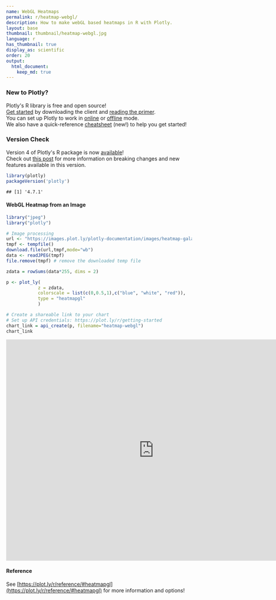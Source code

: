 ```yaml
---
name: WebGL Heatmaps
permalink: r/heatmap-webgl/
description: How to make webGL based heatmaps in R with Plotly.
layout: base
thumbnail: thumbnail/heatmap-webgl.jpg
language: r
has_thumbnail: true
display_as: scientific
order: 20
output:
  html_document:
    keep_md: true
---
```




### New to Plotly?

Plotly's R library is free and open source!<br>
[Get started](https://plot.ly/r/getting-started/) by downloading the client and [reading the primer](https://plot.ly/r/getting-started/).<br>
You can set up Plotly to work in [online](https://plot.ly/r/getting-started/#hosting-graphs-in-your-online-plotly-account) or [offline](https://plot.ly/r/offline/) mode.<br>
We also have a quick-reference [cheatsheet](https://images.plot.ly/plotly-documentation/images/r_cheat_sheet.pdf) (new!) to help you get started!

### Version Check

Version 4 of Plotly's R package is now [available](https://plot.ly/r/getting-started/#installation)!<br>
Check out [this post](http://moderndata.plot.ly/upgrading-to-plotly-4-0-and-above/) for more information on breaking changes and new features available in this version.


```r
library(plotly)
packageVersion('plotly')
```

```
## [1] '4.7.1'
```

#### WebGL Heatmap from an Image


```r
library("jpeg")
library("plotly")

# Image processing
url <- "https://images.plot.ly/plotly-documentation/images/heatmap-galaxy.jpg"
tmpf <- tempfile()
download.file(url,tmpf,mode="wb")
data <- readJPEG(tmpf)
file.remove(tmpf) # remove the downloaded temp file

zdata = rowSums(data*255, dims = 2)

p <- plot_ly(
            z = zdata,
            colorscale = list(c(0,0.5,1),c("blue", "white", "red")),
            type = "heatmapgl"
            )

# Create a shareable link to your chart
# Set up API credentials: https://plot.ly/r/getting-started
chart_link = api_create(p, filename="heatmap-webgl")
chart_link
```

<iframe src="https://plot.ly/~RPlotBot/5461.embed" width="800" height="600" id="igraph" scrolling="no" seamless="seamless" frameBorder="0"> </iframe>

#### Reference

See [https://plot.ly/r/reference/#heatmapgl](https://plot.ly/r/reference/#heatmapgl) for more information and options!
